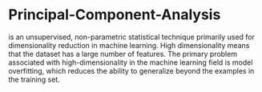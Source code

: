 # Principal-Component-Analysis
is an unsupervised, non-parametric statistical technique primarily used for dimensionality reduction in machine learning. High dimensionality means that the dataset has a large number of features. The primary problem associated with high-dimensionality in the machine learning field is model overfitting, which reduces the ability to generalize beyond the examples in the training set.
